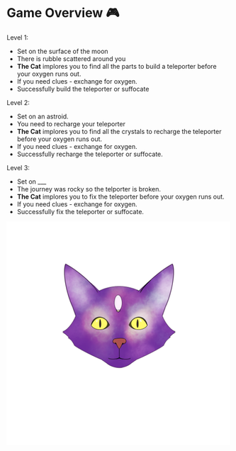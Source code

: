 # Game Overview :video_game:

Level 1:
- Set on the surface of the moon
- There is rubble scattered around you
- **The Cat** implores you to find all the parts to build a teleporter before your oxygen runs out.
- If you need clues - exchange for oxygen.
- Successfully build the teleporter or suffocate

Level 2:
- Set on an astroid.
- You need to recharge your teleporter
- **The Cat** implores you to find all the crystals to recharge the teleporter before your oxygen runs out.
- If you need clues - exchange for oxygen.
- Successfully recharge the teleporter or suffocate.

Level 3:
- Set on ___
- The journey was rocky so the telporter is broken.
- **The Cat** implores you to fix the teleporter before your oxygen runs out.
- If you need clues - exchange for oxygen.
- Successfully fix the teleporter or suffocate.

![Cat Sprite](media/SpaceCat.png)
